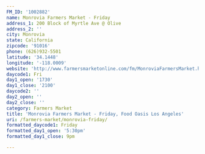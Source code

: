 ```yaml
---
FM_ID: '1002882'
name: Monrovia Farmers Market - Friday
address_1: 200 Block of Myrtle Ave @ Olive
address_2: ''
city: Monrovia
state: California
zipcode: '91016'
phone: (626)932-5501
latitude: '34.1448'
longitude: '-118.0009'
website: 'http://www.farmersmarketonline.com/fm/MonroviaFarmersMarket.html'
daycode1: Fri
day1_open: '1730'
day1_close: '2100'
daycode2: ''
day2_open: ''
day2_close: ''
category: Farmers Market
title: 'Monrovia Farmers Market - Friday, Food Oasis Los Angeles'
uri: /farmers-market/monrovia-friday/
formatted_daycode1: Friday
formatted_day1_open: '5:30pm'
formatted_day1_close: 9pm

---
```

